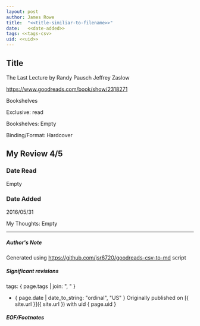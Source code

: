 ```yaml
---
layout: post
author: James Rowe
title:  "<<title-similiar-to-filename>>"
date:   <<date-added>>
tags: <<tags-csv>
uid: <<uid>>
---
```


<!-- highly dependent on how you personally use jekyll templates, and how you want this to show up -->

## Title

The Last Lecture by Randy Pausch
Jeffrey Zaslow 

https://www.goodreads.com/book/show/2318271

Bookshelves

Exclusive: read

Bookshelves: Empty

Binding/Format: Hardcover

## My Review 4/5

### Date Read
Empty

### Date Added
2016/05/31

My Thoughts: Empty

---

##### Author's Note

Generated using https://github.com/jsr6720/goodreads-csv-to-md script

##### Significant revisions

tags: { page.tags | join: ", " } <!-- todo move this somewhere -->

- { page.date | date_to_string: "ordinal", "US" } Originally published on [{ site.url }]({ site.url }) with uid { page.uid }

##### EOF/Footnotes
